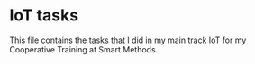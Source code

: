 # IoT tasks
This file contains the tasks that I did in my main track IoT for my Cooperative Training at Smart Methods. 
